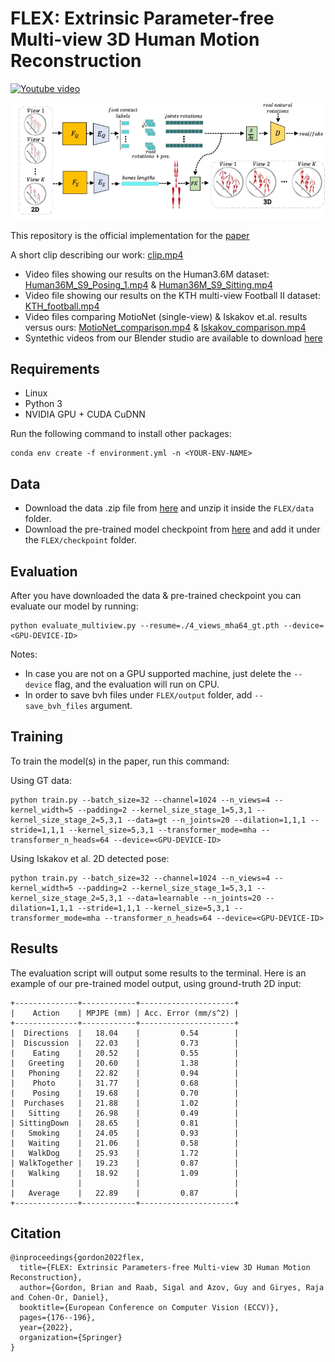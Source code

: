 # FLEX: Extrinsic Parameter-free Multi-view 3D Human Motion Reconstruction
[![Youtube video](https://img.youtube.com/vi/2Vgs4nBHLa8/0.jpg)](https://www.youtube.com/watch?v=2Vgs4nBHLa8)

![alt text](https://github.com/BrianG13/FLEX/blob/main/High_Level_Architecture.jpg)



This repository is the official implementation for the [paper](https://arxiv.org/abs/2105.01937)

A short clip describing our work: [clip.mp4](https://drive.google.com/file/d/1HSILhK9NX2lGeNQ6mFpNQlYbbK2F8R1X/view?usp=sharing)

- Video files showing our results on the Human3.6M dataset: [Human36M_S9_Posing_1.mp4](https://drive.google.com/file/d/19yuAHNPcNB574Num5LUcBDDDShDJdjtu/view?usp=sharing) & [Human36M_S9_Sitting.mp4](https://drive.google.com/file/d/1F0nZA257StpxzKVNNI84Y89SwCEAmUVK/view?usp=sharing)
- Video file showing our results on the KTH multi-view Football II dataset: [KTH_football.mp4](https://drive.google.com/file/d/12o6MYtX53kZ7_pxy-ga26Bn0JwZyGJ4I/view?usp=sharing)
- Video files comparing MotioNet (single-view) \& Iskakov et.al. results versus ours: [MotioNet_comparison.mp4](https://drive.google.com/file/d/1BNmIJ_eb5LyP2WuIsG5C1wo0CDZWzoCk/view?usp=sharing) & [Iskakov_comparison.mp4](https://drive.google.com/file/d/1oyrvhq5245__lxcgKfPC8eiKdwZvORo4/view?usp=sharing)
- Syntethic videos from our Blender studio are available to download [here](https://drive.google.com/drive/folders/1yvBYLr8GgRSlsCK25bUsQVbAEqZQYMG6?usp=sharing)

## Requirements

- Linux
- Python 3
- NVIDIA GPU + CUDA CuDNN

Run the following command to install other packages:
```setup
conda env create -f environment.yml -n <YOUR-ENV-NAME>
```

## Data
- Download the data .zip file from [here](https://drive.google.com/file/d/1hJoyuptbXe4-WcO7sWNUHkNO4iaZJzDh/view?usp=sharing) and unzip it inside the `FLEX/data` folder.
- Download the pre-trained model checkpoint from [here](https://drive.google.com/file/d/1rJMh6SzzsjU4pAMq9bg4ssnUgyx1bF_Q/view?usp=sharing) and add it under the `FLEX/checkpoint` folder.

## Evaluation
After you have downloaded the data & pre-trained checkpoint you can evaluate our model by running:
```
python evaluate_multiview.py --resume=./4_views_mha64_gt.pth --device=<GPU-DEVICE-ID>
```
Notes: 
- In case you are not on a GPU supported machine, just delete the `--device` flag, and the evaluation will run on CPU.
- In order to save bvh files under `FLEX/output` folder, add `--save_bvh_files` argument.


## Training

To train the model(s) in the paper, run this command:

Using GT data:
```train
python train.py --batch_size=32 --channel=1024 --n_views=4 --kernel_width=5 --padding=2 --kernel_size_stage_1=5,3,1 --kernel_size_stage_2=5,3,1 --data=gt --n_joints=20 --dilation=1,1,1 --stride=1,1,1 --kernel_size=5,3,1 --transformer_mode=mha --transformer_n_heads=64 --device=<GPU-DEVICE-ID>
```

Using Iskakov et al. 2D detected pose:
```train
python train.py --batch_size=32 --channel=1024 --n_views=4 --kernel_width=5 --padding=2 --kernel_size_stage_1=5,3,1 --kernel_size_stage_2=5,3,1 --data=learnable --n_joints=20 --dilation=1,1,1 --stride=1,1,1 --kernel_size=5,3,1 --transformer_mode=mha --transformer_n_heads=64 --device=<GPU-DEVICE-ID>
```

## Results
The evaluation script will output some results to the terminal.
Here is an example of our pre-trained model output, using ground-truth 2D input:
```
+--------------+------------+---------------------+
|    Action    | MPJPE (mm) | Acc. Error (mm/s^2) |
+--------------+------------+---------------------+
|  Directions  |   18.04    |         0.54        |
|  Discussion  |   22.03    |         0.73        |
|    Eating    |   20.52    |         0.55        |
|   Greeting   |   20.60    |         1.38        |
|   Phoning    |   22.82    |         0.94        |
|    Photo     |   31.77    |         0.68        |
|    Posing    |   19.68    |         0.70        |
|  Purchases   |   21.88    |         1.02        |
|   Sitting    |   26.98    |         0.49        |
| SittingDown  |   28.65    |         0.81        |
|   Smoking    |   24.05    |         0.93        |
|   Waiting    |   21.06    |         0.58        |
|   WalkDog    |   25.93    |         1.72        |
| WalkTogether |   19.23    |         0.87        |
|   Walking    |   18.92    |         1.09        |
|              |            |                     |
|   Average    |   22.89    |         0.87        |
+--------------+------------+---------------------+
```
 ## Citation

```
@inproceedings{gordon2022flex,
  title={FLEX: Extrinsic Parameters-free Multi-view 3D Human Motion Reconstruction},
  author={Gordon, Brian and Raab, Sigal and Azov, Guy and Giryes, Raja and Cohen-Or, Daniel},
  booktitle={European Conference on Computer Vision (ECCV)},
  pages={176--196},
  year={2022},
  organization={Springer}
}
```
